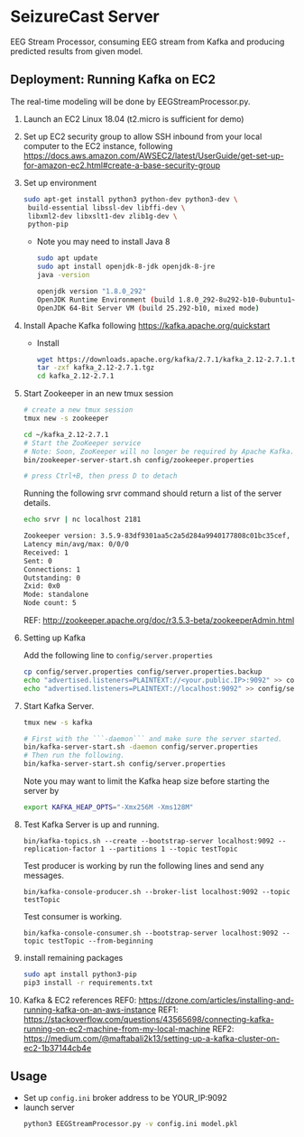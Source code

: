 SeizureCast Server
====================
EEG Stream Processor, consuming EEG stream from Kafka and producing predicted results from given model.

Deployment: Running Kafka on EC2
--------------------------------

The real-time modeling will be done by EEGStreamProcessor.py.

1. Launch an EC2 Linux 18.04 (t2.micro is sufficient for demo)
1. Set up EC2 security group to allow SSH inbound from your local computer to the EC2 instance, following https://docs.aws.amazon.com/AWSEC2/latest/UserGuide/get-set-up-for-amazon-ec2.html#create-a-base-security-group
1. Set up environment
    ```sh
    sudo apt-get install python3 python-dev python3-dev \
     build-essential libssl-dev libffi-dev \
     libxml2-dev libxslt1-dev zlib1g-dev \
     python-pip
    ```
    * Note you may need to install Java 8 
      ```sh
      sudo apt update
      sudo apt install openjdk-8-jdk openjdk-8-jre
      java -version
      ```
      ```sh
      openjdk version "1.8.0_292"
      OpenJDK Runtime Environment (build 1.8.0_292-8u292-b10-0ubuntu1~18.04-b10)
      OpenJDK 64-Bit Server VM (build 25.292-b10, mixed mode)
      ```
1. Install Apache Kafka following https://kafka.apache.org/quickstart
    
    * Install 
      ```sh
      wget https://downloads.apache.org/kafka/2.7.1/kafka_2.12-2.7.1.tgz
      tar -zxf kafka_2.12-2.7.1.tgz
      cd kafka_2.12-2.7.1
      ```
      
1. Start Zookeeper in an new tmux session
    ```sh
    # create a new tmux session
    tmux new -s zookeeper
    
    cd ~/kafka_2.12-2.7.1
    # Start the ZooKeeper service
    # Note: Soon, ZooKeeper will no longer be required by Apache Kafka.
    bin/zookeeper-server-start.sh config/zookeeper.properties
    
    # press Ctrl+B, then press D to detach 
    ```
    Running the following srvr command should return a list of the server details.
    ```sh
    echo srvr | nc localhost 2181
    
    Zookeeper version: 3.5.9-83df9301aa5c2a5d284a9940177808c01bc35cef, built on 01/06/2021 20:03 GMT
    Latency min/avg/max: 0/0/0
    Received: 1
    Sent: 0
    Connections: 1
    Outstanding: 0
    Zxid: 0x0
    Mode: standalone
    Node count: 5
    ```
    REF: http://zookeeper.apache.org/doc/r3.5.3-beta/zookeeperAdmin.html

1. Setting up Kafka

    Add the following line to `config/server.properties`
    ```sh
    cp config/server.properties config/server.properties.backup
    echo "advertised.listeners=PLAINTEXT://<your.public.IP>:9092" >> config/server.properties
    echo "advertised.listeners=PLAINTEXT://localhost:9092" >> config/server.properties
    ```
1. Start Kafka Server.
    ```sh
    tmux new -s kafka
    ```
    ```sh
    # First with the ```-daemon``` and make sure the server started.
    bin/kafka-server-start.sh -daemon config/server.properties
    # Then run the following.
    bin/kafka-server-start.sh config/server.properties
    ```
    Note you may want to limit the Kafka heap size before starting the server by 
    ```sh
    export KAFKA_HEAP_OPTS="-Xmx256M -Xms128M"
    ```
1. Test Kafka Server is up and running.
    ```
    bin/kafka-topics.sh --create --bootstrap-server localhost:9092 --replication-factor 1 --partitions 1 --topic testTopic
    ```
    Test producer is working by run the following lines and send any messages.
    ```
    bin/kafka-console-producer.sh --broker-list localhost:9092 --topic testTopic
    ```
    Test consumer is working.
    ```
    bin/kafka-console-consumer.sh --bootstrap-server localhost:9092 --topic testTopic --from-beginning
    ```
1. install remaining packages
    ```sh
    sudo apt install python3-pip
    pip3 install -r requirements.txt
    ```
1. Kafka & EC2 references
    REF0: https://dzone.com/articles/installing-and-running-kafka-on-an-aws-instance
    REF1: https://stackoverflow.com/questions/43565698/connecting-kafka-running-on-ec2-machine-from-my-local-machine
    REF2: https://medium.com/@maftabali2k13/setting-up-a-kafka-cluster-on-ec2-1b37144cb4e


Usage
-----
* Set up `config.ini` broker address to be YOUR_IP:9092
* launch server
  ```sh
  python3 EEGStreamProcessor.py -v config.ini model.pkl
  ```
